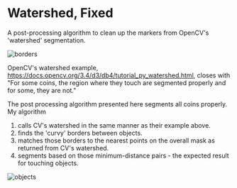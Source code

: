 # Watershed, Fixed
A post-processing algorithm to clean up the markers from OpenCV's 'watershed' segmentation.

![borders](https://github.com/user-attachments/assets/830463d8-1613-487b-8623-1ea89125373e)

OpenCV's watershed example, https://docs.opencv.org/3.4/d3/db4/tutorial_py_watershed.html, closes with
"For some coins, the region where they touch are segmented properly and for some, they are not."

The post processing algorithm presented here segments all coins properly. My algorithm
1) calls CV's watershed in the same manner as their example above.
2) finds the 'curvy' borders between objects.
3) matches those borders to the nearest points on the overall mask as returned from CV's watershed.
4) segments based on those minimum-distance pairs - the expected result for touching objects.

![objects](https://github.com/user-attachments/assets/f695ddb0-b293-4865-aeed-96afc39a1b38)



